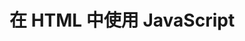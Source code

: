 # 在 HTML 中使用 JavaScript

## <script> 元素

`<script>` 元素由 Netscape 创造并在 Netscape Navigator 2 中首次实现。`<script>` 元素的详细属性见[MDN <script>](https://developer.mozilla.org/en-US/docs/Web/HTML/Element/script)。

使用 `<script>` 元素的方式有两种：

1. 直接在页面中嵌入 JavaScript 代码

    ```html
    <script>
      function sayHi() {
        alert('Hi');
      }
    </script>
    ```

2. 包含外部 JavaScript 文件

    ```html
    <script src="example.js"></script>
    ```
    
    > 在当前的使用场景中，`<script>` 和 `</script>` 之间的代码将被忽略。
    
只要不存在 `defer` 和 `async` 属性，浏览器会按照 `<script>` 元素在页面出现的先后顺序对它们依次进行解析。

## <noscript> 元素

`<noscript>` 元素可以包含能够出现在 `<body>` 中的任何 HTML 元素（`<script>` 除外）。

在下列情况下，`<noscript>` 元素中的内容才会显示出来：

1. 浏览器不支持脚本

2. 浏览器支持脚本，但是脚本被禁用

例如：

```html
<html>
  <head>
    <title>Page title</title>
  </head>
  <body>
    <noscript>
      <p>JavaScript has been banned in this page.</p>
    </noscript>
  </body>
</html>
```